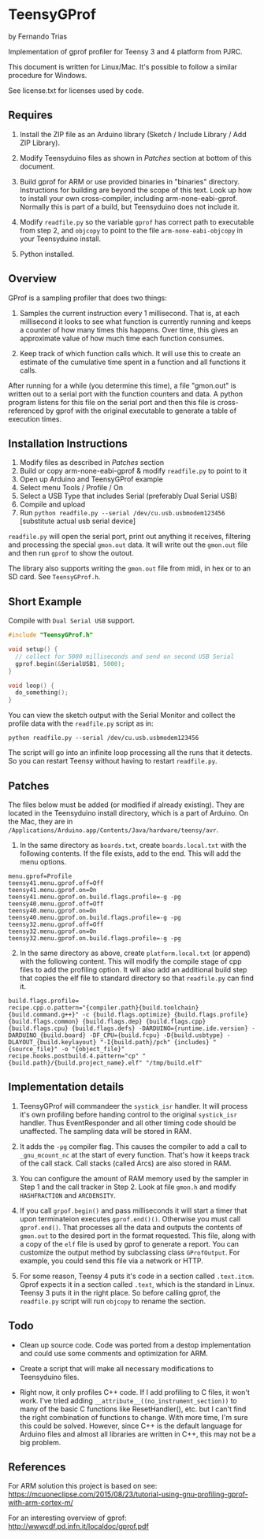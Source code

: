 TeensyGProf
=====================
by Fernando Trias

Implementation of gprof profiler for Teensy 3 and 4 platform from PJRC.

This document is written for Linux/Mac. It's possible to follow a similar procedure for Windows.

See license.txt for licenses used by code.


Requires 
--------------

1. Install the ZIP file as an Arduino library (Sketch / Include Library / Add ZIP Library).

2. Modify Teensyduino files as shown in *Patches* section at bottom of this document.

3. Build gprof for ARM or use provided binaries in "binaries" directory.  Instructions for building are beyond the scope of this text. Look up how to install your own cross-compiler, including arm-none-eabi-gprof. Normally this is part of a build, but Teensyduino does not include it.

4. Modify `readfile.py` so the variable `gprof` has correct path to executable from step 2, and `objcopy` to point to the file `arm-none-eabi-objcopy` in your Teensyduino install.

5. Python installed.


Overview
-------------

GProf is a sampling profiler that does two things:

1. Samples the current instruction every 1 millisecond. That is, at each millisecond it looks to see what function is currently running and keeps a counter of how many times this happens. Over time, this gives an approximate value of how much time each function consumes.

2. Keep track of which function calls which. It will use this to create an estimate of the cumulative time spent in a function and all functions it calls.

After running for a while (you determine this time), a file "gmon.out" is written  out to a serial port with the function counters and data. A python program listens for this file on the serial port and then this file is cross-referenced by gprof with  the original executable to  generate a table of execution times.


Installation Instructions
--------------

1. Modify files as described in *Patches* section
2. Build or copy arm-none-eabi-gprof & modify `readfile.py` to point to it
3. Open up Arduino and TeensyGProf example
4. Select menu Tools / Profile / On
5. Select a USB Type that includes Serial (preferably Dual Serial USB)
6. Compile and upload
7. Run `python readfile.py --serial /dev/cu.usb.usbmodem123456` [substitute actual usb serial device]

`readfile.py` will open the serial port, print out anything it receives, filtering and processing the special `gmon.out` data. It will write out the `gmon.out` file and then run `gprof` to show the outout.

The library also supports writing the `gmon.out` file from midi, in hex or to an SD card. See `TeensyGProf.h`.


Short Example
----------------

Compile with `Dual Serial USB` support. 

```C++
#include "TeensyGProf.h"

void setup() {
  // collect for 5000 milliseconds and send on second USB Serial
  gprof.begin(&SerialUSB1, 5000); 
}

void loop() {
  do_something();
}
```

You can view the sketch output with the Serial Monitor and collect the profile data with the `readfile.py` script as in:

```
python readfile.py --serial /dev/cu.usb.usbmodem123456
```

The script will go into an infinite loop processing all the runs that it detects. So you can restart Teensy without having to restart `readfile.py`.


Patches
---------------

The files below must be added (or modified if already existing). They are located in the Teensyduino install directory, which is a part of Arduino. On the Mac, they are in `/Applications/Arduino.app/Contents/Java/hardware/teensy/avr`.

1. In the same directory as `boards.txt`, create `boards.local.txt` with the following contents. If the file exists, add to the end. This will add the menu options.

```
menu.gprof=Profile
teensy41.menu.gprof.off=Off
teensy41.menu.gprof.on=On
teensy41.menu.gprof.on.build.flags.profile=-g -pg
teensy40.menu.gprof.off=Off
teensy40.menu.gprof.on=On
teensy40.menu.gprof.on.build.flags.profile=-g -pg
teensy32.menu.gprof.off=Off
teensy32.menu.gprof.on=On
teensy32.menu.gprof.on.build.flags.profile=-g -pg
```

2. In the same directory as above, create `platform.local.txt` (or append) with the following content. This will modify the compile stage of cpp files to add the profiling option. It will also add an additional build step that copies the elf file to standard directory so that `readfile.py` can find it.

```
build.flags.profile=
recipe.cpp.o.pattern="{compiler.path}{build.toolchain}{build.command.g++}" -c {build.flags.optimize} {build.flags.profile} {build.flags.common} {build.flags.dep} {build.flags.cpp} {build.flags.cpu} {build.flags.defs} -DARDUINO={runtime.ide.version} -DARDUINO_{build.board} -DF_CPU={build.fcpu} -D{build.usbtype} -DLAYOUT_{build.keylayout} "-I{build.path}/pch" {includes} "{source_file}" -o "{object_file}"
recipe.hooks.postbuild.4.pattern="cp" "{build.path}/{build.project_name}.elf" "/tmp/build.elf"
```


Implementation details
--------------

1. TeensyGProf will commandeer the `systick_isr` handler. It will process it's own profiling before handing control to the original `systick_isr` handler. Thus EventResponder and all other timing code should be unaffected. The sampling data will be stored in RAM.

2. It adds the `-pg` compiler flag. This causes the compiler to add a call to `_gnu_mcount_nc` at the start of every function. That's how it keeps track of the call stack. Call stacks (called Arcs) are also stored in RAM.

3. You can configure the amount of RAM memory used by the sampler in Step 1 and the call tracker in Step 2. Look at file `gmon.h` and modify `HASHFRACTION` and `ARCDENSITY`.

4. If you call `grpof.begin()` and pass milliseconds it will start a timer that upon terminateion executes `gprof.end()()`. Otherwise you must call `gprof.end()`. That processes all the data and outputs the contents of `gmon.out` to the desired port in the format requested. This file, along with a copy of the `elf` file is used by gprof to generate a report. You can customize the output method by subclassing class `GProfOutput`. For example, you could send this file via a network or HTTP.

5. For some reason, Teensy 4 puts it's code in a section called `.text.itcm`. Gprof expects it in a section called `.text`, which is the standard in Linux. Teensy 3 puts it in the right place. So before calling gprof, the `readfile.py` script will run `objcopy` to rename the section.


Todo
--------------

* Clean up source code. Code was ported from a destop implementation and could use some comments and optimization for ARM.

* Create a script that will make all necessary modifications to Teensyduino files.

* Right now, it only profiles C++ code. If I add profiling to C files, it won't work. I've tried adding `__attribute__((no_instrument_section))` to many of the basic C functions like ResetHandler(), etc. but I can't find the right combination of functions to change. With more time, I'm sure this could be solved. However, since C++ is the default language for Arduino files and almost all libraries are written in C++, this may not be a big problem.


References
---------------

For ARM solution this project is based on see: 
https://mcuoneclipse.com/2015/08/23/tutorial-using-gnu-profiling-gprof-with-arm-cortex-m/

For an interesting overview of gprof:
http://wwwcdf.pd.infn.it/localdoc/gprof.pdf
